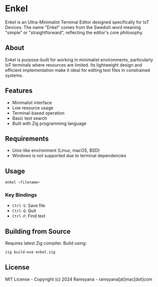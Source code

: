 # Enkel

Enkel is an Ultra-Minimalist Terminal Editor designed specifically for IoT Devices. The name "Enkel" comes from the Swedish word meaning "simple" or "straightforward", reflecting the editor's core philosophy.

## About

Enkel is purpose-built for working in minimalist environments, particularly IoT terminals where resources are limited. Its lightweight design and efficient implementation make it ideal for editing text files in constrained systems.

## Features

- Minimalist interface
- Low resource usage
- Terminal-based operation
- Basic text search
- Built with Zig programming language

## Requirements

- Unix-like environment (Linux, macOS, BSD)
- Windows is not supported due to terminal dependencies

## Usage

```bash
enkel <filename>
```

### Key Bindings

- `Ctrl-S`: Save file
- `Ctrl-Q`: Quit
- `Ctrl-F`: Find text

## Building from Source

Requires latest Zig compiler. Build using:

```bash
zig build-exe enkel.zig
```

## License

MIT License - Copyright (c) 2024 Ramsyana - ramsyana[at]mac[dot]com